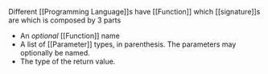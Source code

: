 Different [[Programming Language]]s have [[Function]] which [[signature]]s are which is composed by 3 parts

- An _optional_ [[Function]] name
- A list of [[Parameter]] types, in parenthesis. The parameters may optionally be named.
- The type of the return value.